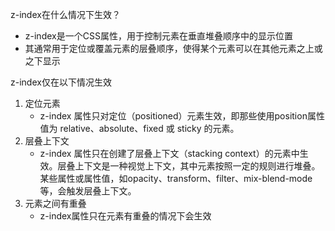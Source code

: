 z-index在什么情况下生效？
- z-index是一个CSS属性，用于控制元素在垂直堆叠顺序中的显示位置
- 其通常用于定位或覆盖元素的层叠顺序，使得某个元素可以在其他元素之上或之下显示

z-index仅在以下情况生效
1. 定位元素
    - z-index 属性只对定位（positioned）元素生效，即那些使用position属性值为 relative、absolute、fixed 或 sticky 的元素。
2. 层叠上下文
    - z-index 属性只在创建了层叠上下文（stacking context）的元素中生效。层叠上下文是一种视觉上下文，其中元素按照一定的规则进行堆叠。某些属性或属性值，如opacity、transform、filter、mix-blend-mode 等，会触发层叠上下文。
3. 元素之间有重叠
    - z-index属性只在元素有重叠的情况下会生效